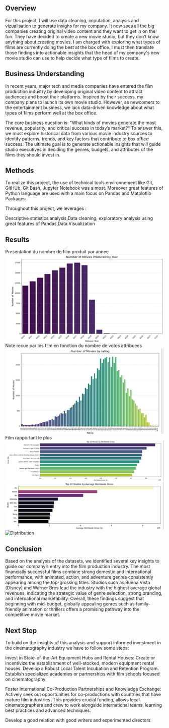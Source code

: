 ## Overview
For this project, I will use data cleaning, imputation, analysis and vizualisation to generate insighs for my company. It now sees all the big companies creating original video content and they want to get in on the fun. They have decided to create a new movie studio, but they don’t know anything about creating movies. I am charged with exploring what types of films are currently doing the best at the box office. I must then translate those findings into actionable insights that the head of my company's new movie studio can use to help decide what type of films to create.

## Business Understanding
In recent years, major tech and media companies have entered the film production industry by developing original video content to attract audiences and boost their platforms. Inspired by their success, my company plans to launch its own movie studio. However, as newcomers to the entertainment business, we lack data-driven knowledge about what types of films perform well at the box office.

The core business question is: "What kinds of movies generate the most revenue, popularity, and critical success in today’s market?" To answer this, we must explore historical data from various movie industry sources to identify patterns, trends, and key factors that contribute to box office success. The ultimate goal is to generate actionable insights that will guide studio executives in deciding the genres, budgets, and attributes of the films they should invest in.

## 


## Methods
To realize this project, the use of technical tools environnement like Git, GitHUb, Git Bash, Jupyter Notebook was a most. Moreover great features of Python language are used with a main focus on Pandas and Matplotlib  Packages.

Throughout this project, we leverages :

Descriptive statistics analysis,Data cleaning, exploratory analysis using great features of Pandas,Data Visualization

## Results
Presentation du nombre de film produit par annee
![Distribution](im1.png)
Note recue par les film en fonction du nombre de votes attribuees
![Distribution](im2.png)
Film rapportant le plus
![Distribution](im3.png)
![Distribution](im4.png)
![Distribution](im5.png)


## Conclusion
Based on the analysis of the datasets, we identified several key insights to guide our company’s entry into the film production industry. The most financially successful films combine strong domestic and international performance, with animated, action, and adventure genres consistently appearing among the top-grossing titles. Studios such as Buena Vista (Disney) and Warner Bros lead the industry with the highest average global revenues, indicating the strategic value of genre selection, strong branding, and international marketability. Overall, these findings suggest that beginning with mid-budget, globally appealing genres such as family-friendly animation or thrillers offers a promising pathway into the competitive movie market.

## Next Step
To build on the insights of this analysis and support informed investment in the cinematography industry we have to follow some steps:

Invest in State-of-the-Art Equipment Hubs and Rental Houses: Create or incentivize the establishment of well-stocked, modern equipment rental houses. Develop a Robust Local Talent Incubation and Retention Program. Establish specialized academies or partnerships with film schools focused on cinematography

Foster International Co-Production Partnerships and Knowledge Exchange: Actively seek out opportunities for co-productions with countries that have mature film industries. This provides crucial funding, allows local cinematographers and crew to work alongside international teams, learning best practices and advanced techniques.

Develop a good relation with good writers and experimented directors
